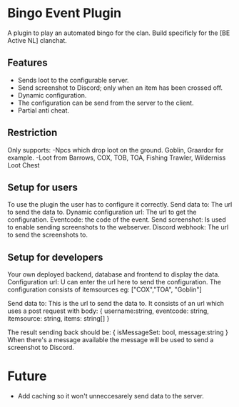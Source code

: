# Bingo Event Plugin
A plugin to play an automated bingo for the clan.
Build specificly for the [BE Active NL] clanchat.

## Features
- Sends loot to the configurable server. 
- Send screenshot to Discord; only when an item has been crossed off.
- Dynamic configuration. 
- The configuration can be send from the server to the client.
- Partial anti cheat.

## Restriction
Only supports:
-Npcs which drop loot on the ground. Goblin, Graardor for example.
-Loot from Barrows, COX, TOB, TOA, Fishing Trawler, Wilderniss Loot Chest

## Setup for users
To use the plugin the user has to configure it correctly.
Send data to: The url to send the data to. 
Dynamic configuration url: The url to get the configuration.
Eventcode: the code of the event.
Send screenshot: Is used to enable sending screenshots to the webserver.
Discord webhook: The url to send the screenshots to.

## Setup for developers
Your own deployed backend, database and frontend to display the data.
Configuration url:
U can enter the url here to send the configuration.
The configuration consists of itemsources eg:
["COX","TOA", "Goblin"]

Send data to:
This is the url to send the data to.
It consists of an url which uses a post request with body:
{
username:string,
eventcode: string,
itemsource: string,
items: string[]
}

The result sending back should be:
{
  isMessageSet: bool,
  message:string
}
When there's a message available the message will be used to send a screenshot to Discord.

# Future
- Add caching so it won't unneccesarely send data to the server.
